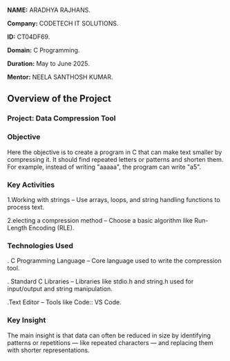 **NAME:** ARADHYA RAJHANS.

**Company:** CODETECH IT SOLUTIONS.

**ID:** CT04DF69.

**Domain:** C Programming.

**Duration:** May to June 2025.

**Mentor:** NEELA SANTHOSH KUMAR.

## Overview of the Project

### Project: Data Compression Tool

### Objective
Here the objective  is to create a program in C that can make text smaller by compressing it. It should find repeated letters or patterns and shorten them. For example, instead of writing "aaaaa", the program can write "a5".

### Key Activities
 1.Working with strings
   – Use arrays, loops, and string handling functions to process text.
   
 2.electing a compression method
   – Choose a basic algorithm like Run-Length Encoding (RLE). 

### Technologies Used
. C Programming Language
  – Core language used to write the compression tool.

. Standard C Libraries
  – Libraries like stdio.h and string.h used for input/output and string manipulation.

.Text Editor 
  – Tools like Code:: VS Code.

### Key Insight
The main insight  is that data can often be reduced in size by identifying patterns or repetitions — like repeated characters — and replacing them with shorter representations.


